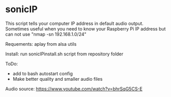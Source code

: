 # sonicIP

This script tells your computer IP address in default audio output.
Sometimes useful when you need to know your Raspberry Pi IP address but can not use "nmap -sn 192.168.1.0/24"

Requements:
aplay from alsa utils

Install:
run sonicIPinstall.sh script from repository folder

ToDo:
* add to bash autostart config
* Make better quality and smaller audio files

Audio source: 
https://www.youtube.com/watch?v=bhrSqG5CS-E

